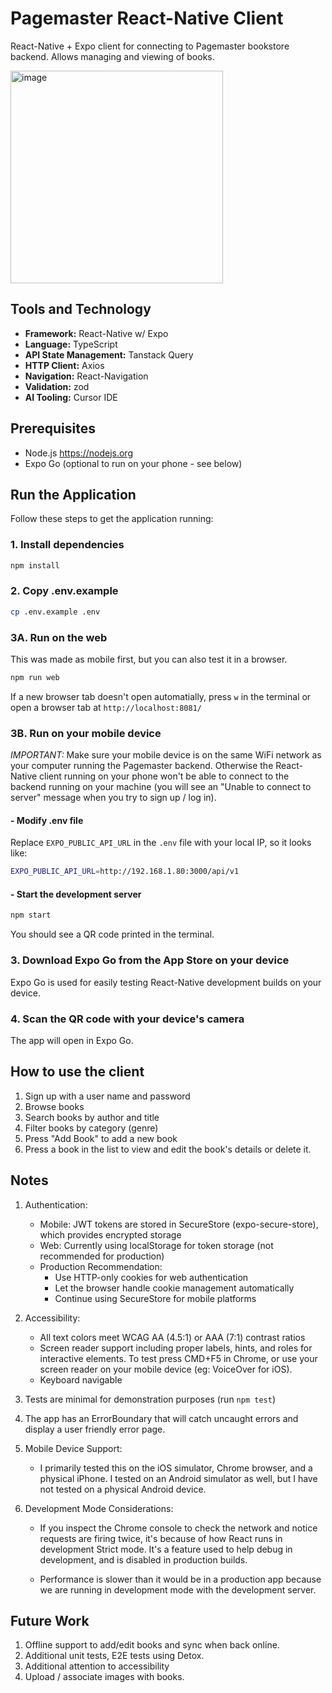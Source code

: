 # Pagemaster React-Native Client

React-Native + Expo client for connecting to Pagemaster bookstore backend. Allows managing and viewing of books.

<img width="340" alt="image" src="https://github.com/user-attachments/assets/5cf2fb0f-c80d-4c70-b0fe-088bbee877fe" />

## Tools and Technology

- **Framework:** React-Native w/ Expo
- **Language:** TypeScript
- **API State Management:** Tanstack Query
- **HTTP Client:** Axios
- **Navigation:** React-Navigation
- **Validation:** zod
- **AI Tooling:** Cursor IDE

## Prerequisites

- Node.js https://nodejs.org
- Expo Go (optional to run on your phone - see below)

## Run the Application 

Follow these steps to get the application running:

### 1. Install dependencies

```bash
npm install
```

### 2. Copy .env.example

```bash
cp .env.example .env
```

### 3A. Run on the web

This was made as mobile first, but you can also test it in a browser.

```bash
npm run web
```

If a new browser tab doesn't open automatially, press `w` in the terminal or open a browser tab at `http://localhost:8081/`

### 3B. Run on your mobile device

_IMPORTANT:_ Make sure your mobile device is on the same WiFi network as your computer running the Pagemaster backend. Otherwise the React-Native client running on your phone won't be able to connect to the backend running on your machine (you will see an "Unable to connect to server" message when you try to sign up / log in).

#### - Modify .env file

Replace `EXPO_PUBLIC_API_URL` in the `.env` file with your local IP, so it looks like:

```bash
EXPO_PUBLIC_API_URL=http://192.168.1.80:3000/api/v1
```

#### - Start the development server

```bash
npm start
```

You should see a QR code printed in the terminal.

### 3. Download Expo Go from the App Store on your device

Expo Go is used for easily testing React-Native development builds on your device.

### 4. Scan the QR code with your device's camera

The app will open in Expo Go.

## How to use the client

1. Sign up with a user name and password
2. Browse books
3. Search books by author and title
4. Filter books by category (genre)
5. Press "Add Book" to add a new book
6. Press a book in the list to view and edit the book's details or delete it.

## Notes

1. Authentication:

   - Mobile: JWT tokens are stored in SecureStore (expo-secure-store), which provides encrypted storage
   - Web: Currently using localStorage for token storage (not recommended for production)
   - Production Recommendation:
     - Use HTTP-only cookies for web authentication
     - Let the browser handle cookie management automatically
     - Continue using SecureStore for mobile platforms

2. Accessibility:

   - All text colors meet WCAG AA (4.5:1) or AAA (7:1) contrast ratios
   - Screen reader support including proper labels, hints, and roles for interactive elements. To test press CMD+F5 in Chrome, or use your screen reader on your mobile device (eg: VoiceOver for iOS).
   - Keyboard navigable

3. Tests are minimal for demonstration purposes (run `npm test`)

4. The app has an ErrorBoundary that will catch uncaught errors and display a user friendly error page.

5. Mobile Device Support:

   - I primarily tested this on the iOS simulator, Chrome browser, and a physical iPhone. I tested on an Android simulator as well, but I have not tested on a physical Android device.

6. Development Mode Considerations:
   - If you inspect the Chrome console to check the network and notice requests are firing twice, it's because of how React runs in development Strict mode. It's a feature used to help debug in development, and is disabled in production builds.
  
   - Performance is slower than it would be in a production app because we are running in development mode with the development server.

## Future Work

1. Offline support to add/edit books and sync when back online.
2. Additional unit tests, E2E tests using Detox.
3. Additional attention to accessibility
4. Upload / associate images with books.
